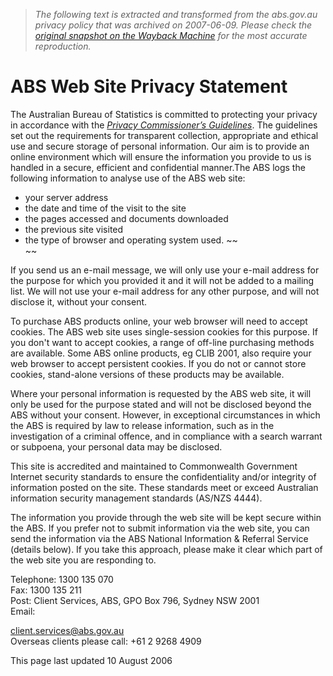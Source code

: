 > *The following text is extracted and transformed from the abs.gov.au privacy policy that was archived on 2007-06-09. Please check the [original snapshot on the Wayback Machine](https://web.archive.org/web/20070609162201id_/http%3A//www.abs.gov.au/websitedbs/d3310114.nsf/Home/Privacy%3FOpenDocument) for the most accurate reproduction.*

# ABS Web Site Privacy Statement

  
  
The Australian Bureau of Statistics is committed to protecting your privacy in accordance with the [_Privacy Commissioner’s Guidelines_](http://www.privacy.gov.au/internet/web/index.html). The guidelines set out the requirements for transparent collection, appropriate and ethical use and secure storage of personal information. Our aim is to provide an online environment which will ensure the information you provide to us is handled in a secure, efficient and confidential manner.The ABS logs the following information to analyse use of the ABS web site:

  * your server address 
  * the date and time of the visit to the site 
  * the pages accessed and documents downloaded 
  * the previous site visited 
  * the type of browser and operating system used. ~~  
~~

If you send us an e-mail message, we will only use your e-mail address for the purpose for which you provided it and it will not be added to a mailing list. We will not use your e-mail address for any other purpose, and will not disclose it, without your consent.

To purchase ABS products online, your web browser will need to accept cookies. The ABS web site uses single-session cookies for this purpose. If you don't want to accept cookies, a range of off-line purchasing methods are available. Some ABS online products, eg CLIB 2001, also require your web browser to accept persistent cookies. If you do not or cannot store cookies, stand-alone versions of these products may be available.

  
Where your personal information is requested by the ABS web site, it will only be used for the purpose stated and will not be disclosed beyond the ABS without your consent. However, in exceptional circumstances in which the ABS is required by law to release information, such as in the investigation of a criminal offence, and in compliance with a search warrant or subpoena, your personal data may be disclosed.   
  
This site is accredited and maintained to Commonwealth Government Internet security standards to ensure the confidentiality and/or integrity of information posted on the site. These standards meet or exceed Australian information security management standards (AS/NZS 4444).

The information you provide through the web site will be kept secure within the ABS. If you prefer not to submit information via the web site, you can send the information via the ABS National Information & Referral Service (details below). If you take this approach, please make it clear which part of the web site you are responding to.

Telephone: 1300 135 070  
Fax: 1300 135 211  
Post: Client Services, ABS, GPO Box 796, Sydney NSW 2001  
Email: 

[client.services@abs.gov.au](mailto:client.services@abs.gov.au)  
Overseas clients please call: +61 2 9268 4909

This page last updated 10 August 2006
